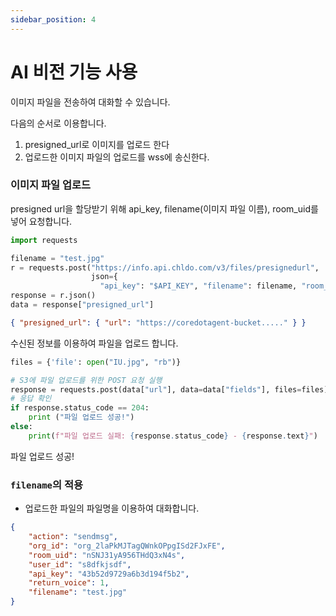 ```yaml
---
sidebar_position: 4
---
```


# AI 비전 기능 사용

이미지 파일을 전송하여 대화할 수 있습니다.

다음의 순서로 이용합니다.

1. presigned_url로 이미지를 업로드 한다
2. 업로드한 이미지 파일의 업로드를 wss에 송신한다.

### 이미지 파일 업로드

presigned url을 할당받기 위해 api_key, filename(이미지 파일 이름), room_uid를 넣어 요청합니다.

```python
import requests

filename = "test.jpg"
r = requests.post("https://info.api.chldo.com/v3/files/presignedurl",
                  json={
                    "api_key": "$API_KEY", "filename": filename, "room_uid": "nSNJ31yA956THdQ3xN4o"})
response = r.json()
data = response["presigned_url"]
```

```json
{ "presigned_url": { "url": "https://coredotagent-bucket....." } }
```

수신된 정보를 이용하여 파일을 업로드 합니다.

```python
files = {'file': open("IU.jpg", "rb")}

# S3에 파일 업로드를 위한 POST 요청 실행
response = requests.post(data["url"], data=data["fields"], files=files)
# 응답 확인
if response.status_code == 204:
    print ("파일 업로드 성공!")
else:
    print(f"파일 업로드 실패: {response.status_code} - {response.text}")
```

파일 업로드 성공!

### `filename`의 적용

-   업로드한 파일의 파일명을 이용하여 대화합니다.

```json
{
    "action": "sendmsg",
    "org_id": "org_2laPkMJTagQWnkOPpgISd2FJxFE",
    "room_uid": "nSNJ31yA956THdQ3xN4s",
    "user_id": "s8dfkjsdf",
    "api_key": "43b52d9729a6b3d194f5b2",
    "return_voice": 1,
    "filename": "test.jpg"
}
```
